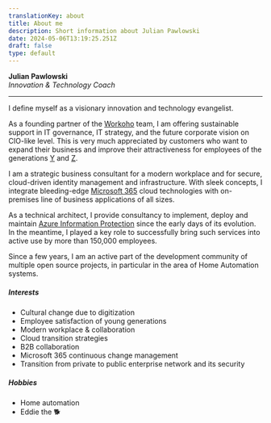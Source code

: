 ```yaml
---
translationKey: about
title: About me
description: Short information about Julian Pawlowski
date: 2024-05-06T13:19:25.251Z
draft: false
type: default
---
```


**Julian Pawlowski**  
*Innovation & Technology Coach*

---

I define myself as a visionary innovation and technology evangelist.

As a founding partner of the [Workoho](https://workoho.com/) team, I am offering sustainable support in IT governance, IT strategy, and the future corporate vision on CIO-like level. This is very much appreciated by customers who want to expand their business and improve their attractiveness for employees of the generations [Y](https://en.wikipedia.org/wiki/Millennials) and [Z](https://en.wikipedia.org/wiki/Generation_Z).

I am a strategic business consultant for a modern workplace and for secure, cloud-driven identity management and infrastructure. With sleek concepts, I integrate bleeding-edge [Microsoft 365](https://www.microsoft.com/microsoft-365) cloud technologies with on-premises line of business applications of all sizes.

As a technical architect, I provide consultancy to implement, deploy and maintain [Azure Information Protection](https://docs.microsoft.com/azure/information-protection/) since the early days of its evolution. In the meantime, I played a key role to successfully bring such services into active use by more than 150,000 employees.

Since a few years, I am an active part of the development community of multiple open source projects, in particular in the area of Home Automation systems.

##### Interests

- Cultural change due to digitization
- Employee satisfaction of young generations
- Modern workplace & collaboration
- Cloud transition strategies
- B2B collaboration
- Microsoft 365 continuous change management
- Transition from private to public enterprise network and its security

##### Hobbies

- Home automation
- Eddie the :dog2:
